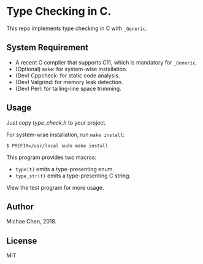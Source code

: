# Type Checking in C.

This repo implements type checking in C with `_Generic`.

## System Requirement

* A recent C compiler that supports C11, which is mandatory for `_Generic`.
* (Optional) `make`: for system-wise installation.
* (Dev) Cppcheck: for static code analysis.
* (Dev) Valgrind: for memory leak detection.
* (Dev) Perl: for tailing-line space trimming.

## Usage

Just copy *type_check.h* to your project.

For system-wise installation, run `make install`:

```
$ PREFIX=/usr/local sudo make install
```

This program provides two macros:

* `type(t)` emits a type-presenting enum.
* `type_str(t)` emits a type-presenting C string.

View the test program for more usage.

## Author

Michae Chen, 2018.

## License

MIT
